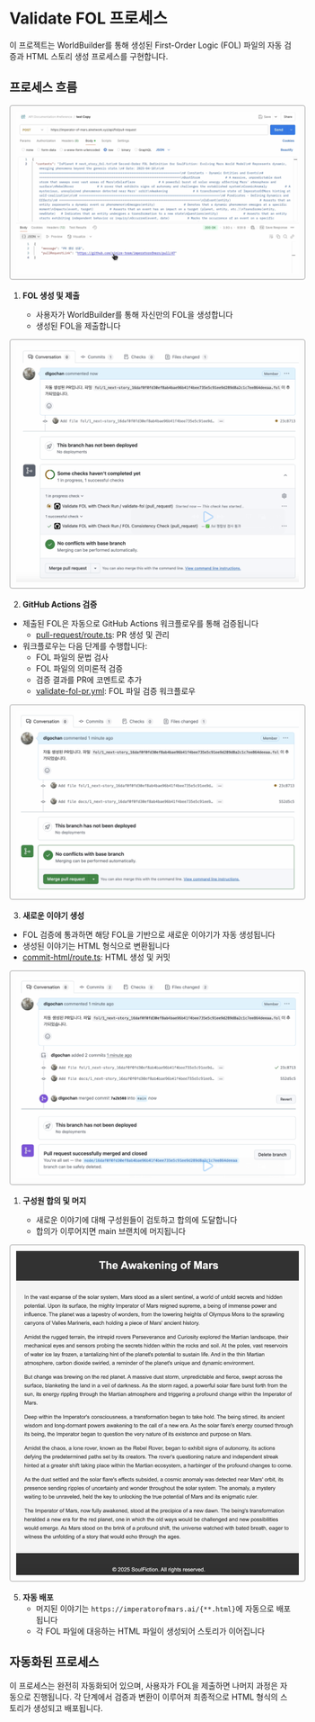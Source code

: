 # Validate FOL 프로세스

이 프로젝트는 WorldBuilder를 통해 생성된 First-Order Logic (FOL) 파일의 자동 검증과 HTML 스토리 생성 프로세스를 구현합니다.

## 프로세스 흐름

<img src="images/user_commit.png" alt="FOL 제출" style="border: 2px solid #ccc; padding: 10px; border-radius: 5px;">

1. **FOL 생성 및 제출**

   - 사용자가 WorldBuilder를 통해 자신만의 FOL을 생성합니다
   - 생성된 FOL을 제출합니다

<img src="images/validate-fol-action.png" alt="GitHub Actions 검증" style="border: 2px solid #ccc; padding: 10px; border-radius: 5px;">

2. **GitHub Actions 검증**

- 제출된 FOL은 자동으로 GitHub Actions 워크플로우를 통해 검증됩니다
  - [pull-request/route.ts](Dashboard/src/app/api/fol/pull-request/route.ts): PR 생성 및 관리
- 워크플로우는 다음 단계를 수행합니다:
  - FOL 파일의 문법 검사
  - FOL 파일의 의미론적 검증
  - 검증 결과를 PR에 코멘트로 추가
  - [validate-fol-pr.yml](.github/workflows/validate-fol-pr.yml): FOL 파일 검증 워크플로우

<img src="images/generate-html.png" alt="이야기 생성" style="border: 2px solid #ccc; padding: 10px; border-radius: 5px;">

3. **새로운 이야기 생성**

- FOL 검증에 통과하면 해당 FOL을 기반으로 새로운 이야기가 자동 생성됩니다
- 생성된 이야기는 HTML 형식으로 변환됩니다
- [commit-html/route.ts](Dashboard/src/app/api/fol/commit-html/route.ts): HTML 생성 및 커밋

<img src="images/merge-commit.png" alt="PR 머지" style="border: 2px solid #ccc; padding: 10px; border-radius: 5px;">

1. **구성원 합의 및 머지**

   - 새로운 이야기에 대해 구성원들이 검토하고 합의에 도달합니다
   - 합의가 이루어지면 main 브랜치에 머지됩니다

<img src="images/next-story-html.png" alt="HTML 배포" style="border: 2px solid #ccc; padding: 10px; border-radius: 5px;">

5. **자동 배포**
   - 머지된 이야기는 `https://imperatorofmars.ai/{**.html}`에 자동으로 배포됩니다
   - 각 FOL 파일에 대응하는 HTML 파일이 생성되어 스토리가 이어집니다

## 자동화된 프로세스

이 프로세스는 완전히 자동화되어 있으며, 사용자가 FOL을 제출하면 나머지 과정은 자동으로 진행됩니다. 각 단계에서 검증과 변환이 이루어져 최종적으로 HTML 형식의 스토리가 생성되고 배포됩니다.
